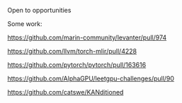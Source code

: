 Open to opportunities

Some work:

https://github.com/marin-community/levanter/pull/974

https://github.com/llvm/torch-mlir/pull/4228

https://github.com/pytorch/pytorch/pull/163616

https://github.com/AlphaGPU/leetgpu-challenges/pull/90

https://github.com/catswe/KANditioned
